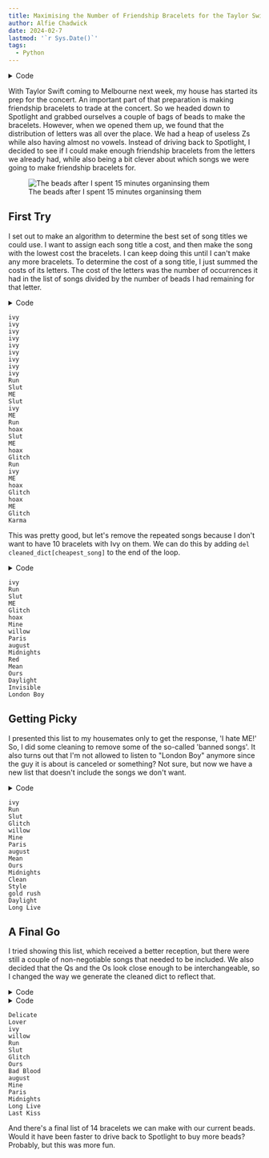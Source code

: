 ```yaml
---
title: Maximising the Number of Friendship Bracelets for the Taylor Swift Concert
author: Alfie Chadwick
date: 2024-02-7
lastmod: '`r Sys.Date()`'
tags:
  - Python
---
```



<details class="code-fold">
<summary>Code</summary>

``` python
import re 
song_list = [
"Tim McGraw",
"Marys Song",
"Our Song",
"Im Only Me When Im With You",
"Invisible",
"A Perfectly Good Heart",
"Last Christmas",
"Christmases When You Were Mine",
"Santa Baby",
"Silent Night",
"Christmas Must Be Something More",
"White Christmas",
"Jump Then Fall",
"Untouchable",
"Forever  Always",
"Come In With The Rain",
"Superstar",
"The Other Side Of The Door",
"Fearless",
"Fifteen",
"Love Story",
"Hey Stephen",
"White Horse",
"You Belong With Me",
"Breathe",
"Tell Me Why",
"Youre Not Sorry",
"The Way I Loved You",
"Forever and Always",
"The Best Day",
"Change",
"Mine",
"Sparks Fly",
"Back To December",
"Speak Now",
"Dear John",
"Mean",
"The Story Of Us",
"Never Grow Up",
"Enchanted",
"Better Than Revenge",
"Innocent",
"Haunted",
"Last Kiss",
"Long Live",
"Ours",
"If This Was A Movie",
"Superman",
"State Of Grace",
"Red",
"Treacherous",
"I Knew You Were Trouble",
"All Too Well",
"TwentyTwo",
"I Almost Do",
"We Are Never Ever Getting Back Together",
"Come Back Be Here",
"Girl At Home",
"Welcome To New York",
"Blank Space",
"Style",
"Out Of The Woods",
"All You Had To Do Was Stay",
"Shake It Off",
"I Wish You Would",
"Bad Blood",
"Wildest Dreams",
"How You Get The Girl",
"This Love",
"I Know Places",
"Clean",
"Wonderland",
"You Are In Love",
"New Romantics",
"Ready For It",
"End Game",
"I Did Something Bad",
"Dont Blame Me",
"Delicate",
"Look What You Made Me Do",
"So It Goe",
"Gorgeous",
"Getaway Car",
"King Of My Heart",
"Dancing With Our Hands Tied",
"Dress",
"This Is Why We Cant Have Nice Things",
"Call It What You Want",
"New Years Day",
"I Forgot That You Existed",
"Cruel Summer",
"Lover",
"The Man",
"The Archer",
"I Think He Knows",
"Miss Americana & The Heartbreak Prince",
"Paper Rings",
"Cornelia Street",
"Death By A Thousand Cuts",
"London Boy",
"Soon Youll Get Better",
"False God",
"You Need To Calm Down",
"Afterglow",
"ME",
"Its Nice To Have A Friend",
"Daylight",
"the one",
"cardigan",
"the last great american dynasty",
"exile",
"my tears ricochet",
"mirrorball",
"seven",
"august",
"this is me trying",
"illicit affairs",
"invisible string",
"mad woman",
"epiphany",
"betty",
"peace",
"hoax",
"the lakes",
"willow",
"champagne problems",
"gold rush",
"tis the damn season",
"tolerate it",
"no body no crime",
"happiness",
"dorothea",
"coney island",
"ivy",
"cowboy like me",
"long story short",
"marjorie",
"closure",
"evermore",
"right where you left me",
"its time to go",
"You All Over Me",
"Mr Perfectly Fine",
"We Were Happy",
"Thats When",
"Dont You",
"Bye Bye Baby",
"Message In A Bottle",
"I Bet You Think About Me",
"Forever Winter",
"Run",
"The Very First Night",
"All Too Well",
"Lavender Haze",
"Maroon",
"Anti-Hero",
"Snow On The Beach",
"Youre On Your Own Kid",
"Midnight Rain",
"Question",
"Vigilante Shit",
"Bejeweled",
"Labyrinth",
"Karma",
"Sweet Nothing",
"Mastermind",
"Hits Different",
"Bigger Than The Whole Sky",
"Paris",
"High Infidelity",
"Glitch",
"Wouldve Couldve Shouldve",
"Dear Reader",
"Electric Touch",
"When Emma Falls in Love",
"I Can See You",
"Castles Crumbling",
"Foolish One",
"Timeless",
"Slut",
"Say Dont Go",
"Now That We Dont Talk ",
"Suburban Legends",
"Is It Over Now",
"Sweeter Than Fiction",
"Red",
"Fearless",
"Midnights",
"Reputation",
"Lover",
"Folklore",
"Evermore",
"Red"]

bead_dict = {
    'a': 5,
    'b': 9,
    'c': 12,
    'd': 4,
    'e': 5,
    'f': 5,
    'g': 10,
    'h': 13,
    'i': 14,
    'j': 11,
    'k': 6,
    'l': 12,
    'm': 15,
    'n': 9,
    'o':4,
    'p': 12,
    'q': 9,
    'r': 4,
    's': 10,
    't': 6,
    'u': 6,
    'v': 11,
    'x': 6,
    'y': 11,
    'z': 17 }
```

</details>

With Taylor Swift coming to Melbourne next week, my house has started its prep for the concert. An important part of that preparation is making friendship bracelets to trade at the concert. So we headed down to Spotlight and grabbed ourselves a couple of bags of beads to make the bracelets. However, when we opened them up, we found that the distribution of letters was all over the place. We had a heap of useless Zs while also having almost no vowels. Instead of driving back to Spotlight, I decided to see if I could make enough friendship bracelets from the letters we already had, while also being a bit clever about which songs we were going to make friendship bracelets for.

<figure>
<img src="../../../post/tswift-beads/pic.jpg" alt="The beads after I spent 15 minutes organinsing them" />
<figcaption aria-hidden="true">The beads after I spent 15 minutes organinsing them</figcaption>
</figure>

## First Try

I set out to make an algorithm to determine the best set of song titles we could use. I want to assign each song title a cost, and then make the song with the lowest cost the bracelets. I can keep doing this until I can't make any more bracelets. To determine the cost of a song title, I just summed the costs of its letters. The cost of the letters was the number of occurrences it had in the list of songs divided by the number of beads I had remaining for that letter.

<details class="code-fold">
<summary>Code</summary>

``` python
from collections import defaultdict
import re

def count_chars_in_list(list_of_strings):
    char_counts = defaultdict(int)
    
    for string in list_of_strings:
        for char in string:
            char_counts[char] += 1
    
    return dict(char_counts)


def bracelets(song_list, bead_dict):

    # W and M is interchangeable
    cleaned_dict = {
        re.sub(r'\W+', '', i.lower()).replace("w","m"): i 
        for i in song_list
    }

    # dict of letter usage totals
    letter_popularity = count_chars_in_list(cleaned_dict.keys())

    # will run until a break is called
    while True:
        cost_dict = {}
        # Determine the cost of all the songs
        for song in cleaned_dict.keys():
            song_cost = 0
            flag = False
            for char in song: 
                # Assign the cost by adding up beads value
                if char in bead_dict:
                    # If no beads for that letter are left then that word cant be formed
                    if bead_dict[char] == 0:
                        flag = True
                        break
                    else:
                        song_cost += letter_popularity[char]/bead_dict[char]
            if not flag:
                cost_dict[song] = song_cost

        # Finish loop if no more songs can be made
        if len(cost_dict) ==0:
            break
        # Find the cheapest song
        cost_dict_sorted = list(dict(sorted(cost_dict.items(), key=lambda item: item[1])).keys())
        cheapeast_song = cost_dict_sorted[0]
        print(cleaned_dict[cheapeast_song])
        # Remove the cheapest songs beads from the bead counts
        for char in cheapeast_song:
            bead_dict[char] -= 1
bracelets(song_list.copy(), bead_dict.copy())
```

</details>

    ivy
    ivy
    ivy
    ivy
    ivy
    ivy
    ivy
    ivy
    ivy
    Run
    Slut
    ME
    Slut
    ivy
    ME
    Run
    hoax
    Slut
    ME
    hoax
    Glitch
    Run
    ivy
    ME
    hoax
    Glitch
    hoax
    ME
    Glitch
    Karma

This was pretty good, but let's remove the repeated songs because I don't want to have 10 bracelets with Ivy on them. We can do this by adding `del cleaned_dict[cheapest_song]` to the end of the loop.

<details class="code-fold">
<summary>Code</summary>

``` python
def bracelets(song_list, bead_dict):
    cleaned_dict = {re.sub(r'\W+', '', i.lower()).replace("w","m"): i for i in song_list}
    letter_popularity = count_chars_in_list(cleaned_dict.keys())

    while True:
        cost_dict = {}
        for song in cleaned_dict.keys():
            song_cost = 0
            flag = False
            for char in song: 
                # Assign the cost by adding up beads value
                if char in bead_dict:
                    if bead_dict[char] == 0:
                        flag = True
                        break
                    else:
                        song_cost += letter_popularity[char]/bead_dict[char]
            if not flag:
                cost_dict[song] = song_cost
        if len(cost_dict) ==0:
            break
        cost_dict_sorted = list(dict(sorted(cost_dict.items(), key=lambda item: item[1])).keys())
        cheapeast_song = cost_dict_sorted[0]
        print(cleaned_dict[cheapeast_song])
        for char in cheapeast_song:
            bead_dict[char] -= 1
        del cleaned_dict[cheapeast_song]


bracelets(song_list.copy(), bead_dict.copy())
```

</details>

    ivy
    Run
    Slut
    ME
    Glitch
    hoax
    Mine
    willow
    Paris
    august
    Midnights
    Red
    Mean
    Ours
    Daylight
    Invisible
    London Boy

## Getting Picky

I presented this list to my housemates only to get the response, 'I hate ME!' So, I did some cleaning to remove some of the so-called 'banned songs'. It also turns out that I'm not allowed to listen to "London Boy" anymore since the guy it is about is canceled or something? Not sure, but now we have a new list that doesn't include the songs we don't want.

<details class="code-fold">
<summary>Code</summary>

``` python
bannded_songs = [
"Invisible",
"London Boy",
"ME",
'hoax',
'run'
]

bracelets([song for song in song_list if song not in bannded_songs], bead_dict.copy())
```

</details>

    ivy
    Run
    Slut
    Glitch
    willow
    Mine
    Paris
    august
    Mean
    Ours
    Midnights
    Clean
    Style
    gold rush
    Daylight
    Long Live

## A Final Go

I tried showing this list, which received a better reception, but there were still a couple of non-negotiable songs that needed to be included. We also decided that the Qs and the Os look close enough to be interchangeable, so I changed the way we generate the cleaned dict to reflect that.

<details class="code-fold">
<summary>Code</summary>

``` python
def bracelets(song_list, bead_dict):
    cleaned_dict = {re.sub(r'\W+', '', i.lower()).replace("w","m").replace("q",'o'): i for i in song_list}
    letter_popularity = count_chars_in_list(cleaned_dict.keys())

    while True:
        cost_dict = {}
        for song in cleaned_dict.keys():
            song_cost = 0
            flag = False
            for char in song: 
                # Assign the cost by adding up beads value
                if char in bead_dict:
                    if bead_dict[char] == 0:
                        flag = True
                        break
                    else:
                        song_cost += letter_popularity[char]/bead_dict[char]
            if not flag:
                cost_dict[song] = song_cost
        if len(cost_dict) ==0:
            break
        cost_dict_sorted = list(dict(sorted(cost_dict.items(), key=lambda item: item[1])).keys())
        cheapeast_song = cost_dict_sorted[0]
        print(cleaned_dict[cheapeast_song])
        for char in cheapeast_song:
            bead_dict[char] -= 1
        del cleaned_dict[cheapeast_song]
```

</details>
<details class="code-fold">
<summary>Code</summary>

``` python
# Move all the Q beads to O
bead_dict['o'] += bead_dict['q']
del bead_dict['q']

required_songs = ['Delicate', 'Lover']
    
for song in required_songs:
    print(song)
    for char in re.sub(r'\W+', '', song.lower()).replace("w","m").replace("q",'o'):
        bead_dict[char] -= 1

bracelets([song for song in song_list if song not in bannded_songs and song not in required_songs], bead_dict.copy())
```

</details>

    Delicate
    Lover
    ivy
    willow
    Run
    Slut
    Glitch
    Ours
    Bad Blood
    august
    Mine
    Paris
    Midnights
    Long Live
    Last Kiss

And there's a final list of 14 bracelets we can make with our current beads. Would it have been faster to drive back to Spotlight to buy more beads? Probably, but this was more fun.
